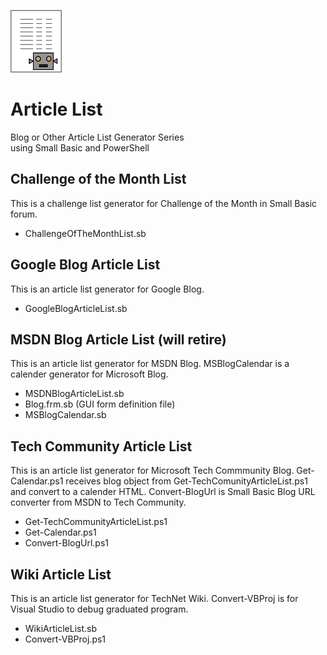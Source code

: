 ![icon](img/ArticleListIcon.png)

# Article List
Blog or Other Article List Generator Series<br>
using Small Basic and PowerShell

## Challenge of the Month List
This is a challenge list generator for Challenge of the Month in Small Basic forum.
- ChallengeOfTheMonthList.sb

## Google Blog Article List
This is an article list generator for Google Blog.
- GoogleBlogArticleList.sb

## MSDN Blog Article List (will retire)
This is an article list generator for MSDN Blog.
MSBlogCalendar is a calender generator for Microsoft Blog.
- MSDNBlogArticleList.sb
- Blog.frm.sb (GUI form definition file)
- MSBlogCalendar.sb

## Tech Community Article List
This is an article list generator for Microsoft Tech Commmunity Blog.
Get-Calendar.ps1 receives blog object from Get-TechComunityArticleList.ps1 and convert to a calender HTML.
Convert-BlogUrl is Small Basic Blog URL converter from MSDN to Tech Community.
- Get-TechCommunityArticleList.ps1
- Get-Calendar.ps1
- Convert-BlogUrl.ps1

## Wiki Article List
This is an article list generator for TechNet Wiki.
Convert-VBProj is for Visual Studio to debug graduated program.
- WikiArticleList.sb
- Convert-VBProj.ps1
